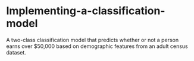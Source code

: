 # Implementing-a-classification-model
A two-class classification model that predicts whether or not a person earns over $50,000 based on demographic features from an adult census dataset.
